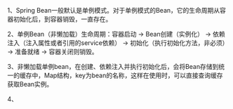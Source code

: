 1、Spring Bean一般默认是单例模式。对于单例模式的Bean，它的生命周期从容器初始化后，到容器销毁，一直存在。

2、单例Bean（非懒加载）生命周期：容器启动 -> Bean创建（实例化） -> 依赖注入（注入属性或者引用的service依赖） -> 初始化（执行初始化方法，非必须） -> 准备就绪 -> 容器关闭则销毁。

3、非懒加载单例bean，在创建、依赖注入并执行初始化后，会将Bean存储到统一的缓存中，Map结构，key为bean的名称，这样在使用时，可以直接查询缓存获取Bean实例。

4、